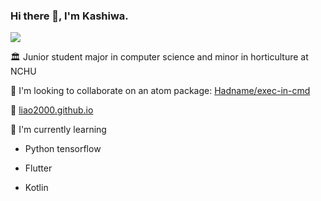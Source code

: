### Hi there 👋, I'm Kashiwa.

[![](https://img.shields.io/badge/Hadname-%40liao2000-green)](https://link.had.name/liao2000/)

🏛 Junior student major in computer science and minor in horticulture at NCHU

👯 I'm looking to collaborate on an atom package: [Hadname/exec-in-cmd](https://github.com/Hadname/exec-in-cmd)

:link: [liao2000.github.io](liao2000.github.io)

🌱 I'm currently learning

+ Python tensorflow

+ Flutter

+ Kotlin
